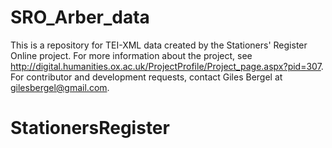 SRO_Arber_data
==============
This is a repository for TEI-XML data created by the Stationers' Register Online project. For more information about the project, see http://digital.humanities.ox.ac.uk/ProjectProfile/Project_page.aspx?pid=307. For contributor and development requests, contact Giles Bergel at gilesbergel@gmail.com. 
# StationersRegister

